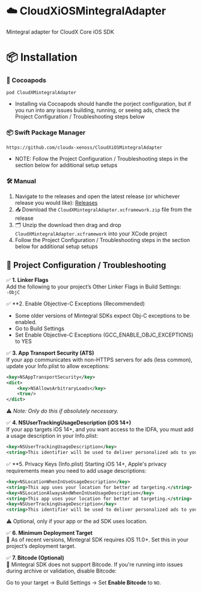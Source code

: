 # ☁️ CloudXiOSMintegralAdapter  
Mintegral adapter for CloudX Core iOS SDK

# 📦 Installation

### 🍫 Cocoapods  
`pod CloudXMintegralAdapter`
- Installing via Cocoapods should handle the porject configuration, but if you run into any issues building, running, or seeing ads, check the Project Configuration / Troubleshooting steps below

### 📦 Swift Package Manager  
`https://github.com/cloudx-xenoss/CloudXiOSMintegralAdapter`
- NOTE: Follow the Project Configuration / Troubleshooting steps in the section below for additional setup setups

### 🛠️ Manual  
1. Navigate to the releases and open the latest release (or whichever release you would like): [Releases](https://github.com/cloudx-xenoss/CloudXiOSMintegralAdapter/releases)  
2. 📥 Download the `CloudXMintegralAdapter.xcframework.zip` file from the release  
3. 🗂️ Unzip the download then drag and drop `CloudXMintegralAdapter.xcframework` into your XCode project
4. Follow the Project Configuration / Troubleshooting steps in the section below for additional setup setups

## 🧰 Project Configuration / Troubleshooting

✅ **1. Linker Flags**  
Add the following to your project’s Other Linker Flags in Build Settings:  
`-ObjC`

✅ **2. Enable Objective-C Exceptions (Recommended)
- Some older versions of Mintegral SDKs expect Obj-C exceptions to be enabled.
- Go to Build Settings
- Set Enable Objective-C Exceptions (GCC_ENABLE_OBJC_EXCEPTIONS) to YES


✅ **3. App Transport Security (ATS)**  
If your app communicates with non-HTTPS servers for ads (less common), update your Info.plist to allow exceptions:  
```xml
<key>NSAppTransportSecurity</key>
<dict>
    <key>NSAllowsArbitraryLoads</key>
    <true/>
</dict>
```
⚠️ *Note: Only do this if absolutely necessary.*


✅ **4. NSUserTrackingUsageDescription (iOS 14+)**  
If your app targets iOS 14+, and you want access to the IDFA, you must add a usage description in your Info.plist:
```xml
<key>NSUserTrackingUsageDescription</key>
<string>This identifier will be used to deliver personalized ads to you.</string>
```

✅ **5. Privacy Keys (Info.plist)
Starting iOS 14+, Apple's privacy requirements mean you need to add usage descriptions:
```xml
<key>NSLocationWhenInUseUsageDescription</key>
<string>This app uses your location for better ad targeting.</string>
<key>NSLocationAlwaysAndWhenInUseUsageDescription</key>
<string>This app uses your location for better ad targeting.</string>
<key>NSUserTrackingUsageDescription</key>
<string>This identifier will be used to deliver personalized ads to you.</string>
```
⚠️ Optional, only if your app or the ad SDK uses location.


✅ **6. Minimum Deployment Target**  
📱 As of recent versions, Mintegral SDK requires iOS 11.0+. Set this in your project’s deployment target.


✅ **7. Bitcode (Optional)**  
🚫 Mintegral SDK does not support Bitcode. If you're running into issues during archive or validation, disable Bitcode:  

Go to your target → Build Settings → Set **Enable Bitcode** to `NO`.
